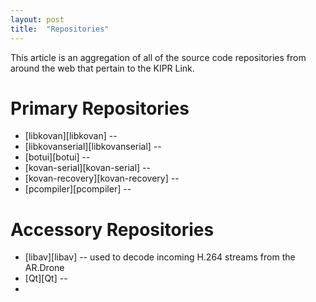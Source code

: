 ```yaml
---
layout: post
title:  "Repositories"
---
```


This article is an aggregation of all of the source code repositories from around the web that pertain to the KIPR Link.

Primary Repositories
====================
- [libkovan][libkovan] --
- [libkovanserial][libkovanserial] --
- [botui][botui] --
- [kovan-serial][kovan-serial] --
- [kovan-recovery][kovan-recovery] --
- [pcompiler][pcompiler] --

Accessory Repositories
======================
- [libav][libav] -- used to decode incoming H.264 streams from the AR.Drone
- [Qt][Qt] -- 
- 



